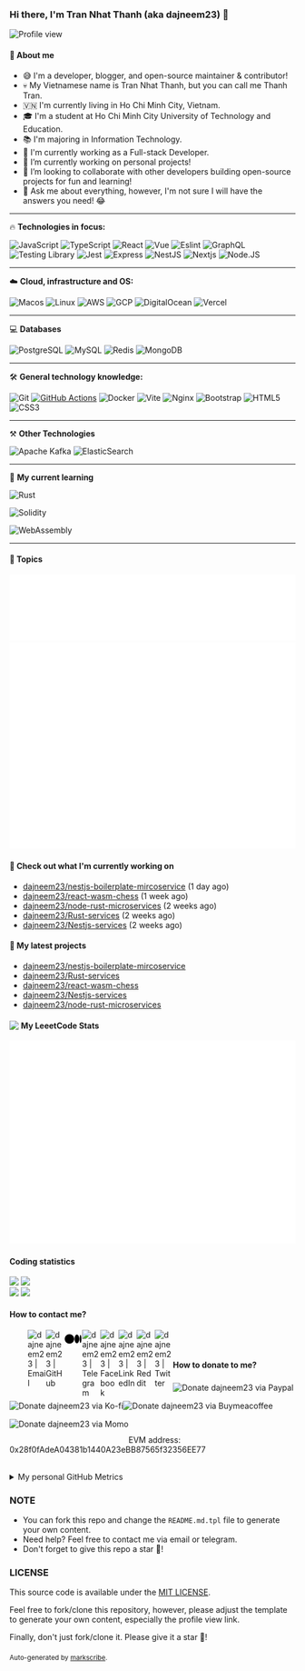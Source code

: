 ### Hi there, I'm Tran Nhat Thanh (aka dajneem23) 👋

<img src="https://komarev.com/ghpvc/?username=dajneem23" alt="Profile view" />

#### 📕 About me

- 😅 I'm a developer, blogger, and open-source maintainer & contributor!
- 💀 My Vietnamese name is Tran Nhat Thanh, but you can call me Thanh Tran.
- 🇻🇳 I'm currently living in Ho Chi Minh City, Vietnam.
- 🎓 I'm a student at Ho Chi Minh City University of Technology and Education.
- 📚 I'm majoring in Information Technology.
- 🏢 I'm currently working as a Full-stack Developer.
- 🔭 I’m currently working on personal projects!
- 👯 I’m looking to collaborate with other developers building open-source projects for fun and learning!
- 💬 Ask me about everything, however, I'm not sure I will have the answers you need! 😂

---

🔥 **Technologies in focus:**

![JavaScript](https://img.shields.io/badge/-JavaScript-F7B93E?style=for-the-badge-slim&logo=javascript&logoColor=fff)
![TypeScript](https://img.shields.io/badge/-TypeScript-3178C6?style=for-the-badge-slim&logo=typescript&logoColor=fff)
![React](https://img.shields.io/badge/-React.js-45b8d8?style=for-the-badge-slim&logo=react&logoColor=white)
![Vue](https://img.shields.io/badge/-Vue.js-4fc08d?style=flat&logo=vuedotjs&logoColor=whit)
![Eslint](https://img.shields.io/badge/Eslint-4B32C3?style=for-the-badge-slim&logo=eslint)
![GraphQL](https://img.shields.io/badge/GraphQL-e535ab?style=for-the-badge-slim&logo=graphql&logoColor=white)
![Testing Library](https://img.shields.io/badge/-Testing%20Library-ED4D53?style=for-the-badge-slim&logo=testing-library&logoColor=white)
![Jest](https://img.shields.io/badge/-Jest-99435B?style=for-the-badge-slim&logo=jest&logoColor=white)
![Express](https://img.shields.io/badge/Express-000000?style=for-the-badge-slim&logo=express&logoColor=fff)
![NestJS](https://img.shields.io/badge/NestJS-E0234E?style=for-the-badge-slim&logo=nestjs&logoColor=fff)
![Nextjs](https://img.shields.io/badge/Next.js-000000?style=for-the-badge-slim&logo=next.js&logoColor=fff)
![Node.JS](https://img.shields.io/badge/Node.js-339933?style=for-the-badge-slim&logo=node.js&logoColor=fff)

---

☁️ **Cloud, infrastructure and OS:**

![Macos](https://shields.io/badge/MacOS--9cf?logo=Apple&style=social)
![Linux](https://img.shields.io/badge/Linux-000?style=for-the-badge-slim&logo=linux&logoColor=fff)
![AWS](https://img.shields.io/badge/AWS-232F3E?style=for-the-badge-slim&logo=amazon%20aws&logoColor=fff)
![GCP](https://img.shields.io/badge/GCP-4285F4?style=for-the-badge-slim&logo=googlecloud&logoColor=fff)
![DigitalOcean](https://img.shields.io/badge/DigitalOcean-0080FF?style=for-the-badge-slim&logo=digitalocean&logoColor=fff)
![Vercel](https://img.shields.io/badge/Vercel-000?style=for-the-badge-slim&logo=vercel&logoColor=fff)

---

💻 **Databases**

![PostgreSQL](https://img.shields.io/badge/PostgreSQL-4169E1?style=for-the-badge-slim&logo=postgresql&logoColor=fff)
![MySQL](https://img.shields.io/badge/MySQL-4479A1?style=for-the-badge-slim&logo=mysql&logoColor=fff)
![Redis](https://img.shields.io/badge/Redis-DC382D?style=for-the-badge-slim&logo=redis&logoColor=fff)
![MongoDB](https://img.shields.io/badge/MongoDB-47A248?style=for-the-badge-slim&logo=mongodb&logoColor=fff)

---

🛠 **General technology knowledge:**

![Git](https://img.shields.io/badge/-Git-F05032?style=for-the-badge-slim&logo=git&logoColor=white)
[![GitHub Actions](https://img.shields.io/endpoint.svg?url=https%3A%2F%2Factions-badge.atrox.dev%2Fatrox%2Fsync-dotenv%2Fbadge)](https://github.com/dajneem23/dajneem23/actions/workflows/readme.yaml)
![Docker](https://img.shields.io/badge/Docker-2496ED?style=for-the-badge-slim&logo=docker&logoColor=fff)
![Vite](https://img.shields.io/badge/Vite-646CFF?style=for-the-badge-slim&logo=vite&logoColor=fff)
![Nginx](https://img.shields.io/badge/Nginx-009639?style=for-the-badge-slim&logo=nginx&logoColor=fff)
![Bootstrap](https://img.shields.io/badge/-Bootstrap-533B78?style=for-the-badge-slim&logo=bootstrap&logoColor=white)
![HTML5](https://img.shields.io/badge/-HTML5-E34F26?style=for-the-badge-slim&logo=html5&logoColor=white)
![CSS3](https://img.shields.io/badge/-CSS3-549FDE?style=for-the-badge-slim&logo=css3&logoColor=white)


---

⚒️ **Other Technologies**

![Apache Kafka](https://img.shields.io/badge/Apache%20Kafka-000?style=for-the-badge&logo=apachekafka)
![ElasticSearch](https://img.shields.io/badge/-ElasticSearch-005571?style=for-the-badge&logo=elasticsearch)

---

🎯 **My current learning**

![Rust](https://img.shields.io/badge/Rust-000000?style=for-the-badge&logo=rust&logoColor=white)

![Solidity](https://img.shields.io/badge/Solidity-e6e6e6?style=for-the-badge&logo=solidity&logoColor=black)

![WebAssembly](https://img.shields.io/badge/WebAssembly-654FF0?style=for-the-badge&logo=WebAssembly&logoColor=white) 


---
#### 🌟 Topics
<img src="./metrics.plugin.topics.icons.svg" />

<img src="./metrics.plugin.stars.svg" />

#### 👷 Check out what I'm currently working on


- [dajneem23/nestjs-boilerplate-mircoservice](https://github.com/dajneem23/nestjs-boilerplate-mircoservice) (1 day ago)
- [dajneem23/react-wasm-chess](https://github.com/dajneem23/react-wasm-chess) (1 week ago)
- [dajneem23/node-rust-microservices](https://github.com/dajneem23/node-rust-microservices) (2 weeks ago)
- [dajneem23/Rust-services](https://github.com/dajneem23/Rust-services) (2 weeks ago)
- [dajneem23/Nestjs-services](https://github.com/dajneem23/Nestjs-services) (2 weeks ago)

#### 🌱 My latest projects

- [dajneem23/nestjs-boilerplate-mircoservice](https://github.com/dajneem23/nestjs-boilerplate-mircoservice)
- [dajneem23/Rust-services](https://github.com/dajneem23/Rust-services)
- [dajneem23/react-wasm-chess](https://github.com/dajneem23/react-wasm-chess)
- [dajneem23/Nestjs-services](https://github.com/dajneem23/Nestjs-services)
- [dajneem23/node-rust-microservices](https://github.com/dajneem23/node-rust-microservices)


#### <img width="20" align="left" src="https://upload.wikimedia.org/wikipedia/commons/1/19/LeetCode_logo_black.png" /> My LeeetCode Stats
<img src="./metrics.plugin.leetcode.svg" />


#### Coding statistics

<img
  src="https://github-profile-summary-cards.vercel.app/api/cards/stats?username=dajneem23&theme=github_dark"
  style="display: inline; width: 320px;"
/>
<img
  src="https://github-profile-summary-cards.vercel.app/api/cards/productive-time?username=dajneem23&theme=github_dark&utcOffset=7"
  style="display: inline; width: 320px;"
/>
<br />
<img
  src="https://github-profile-summary-cards.vercel.app/api/cards/repos-per-language?username=dajneem23&theme=github_dark"
  style="display: inline; width: 320px;"
/>
<img
  src="https://github-profile-summary-cards.vercel.app/api/cards/most-commit-language?username=dajneem23&theme=github_dark"
  style="display: inline; width: 320px;"
/>

#### How to contact me?
[<img align="left" width="32px" src=""                alt="" style="padding-top: 4px;" />][website]
<a href="mailto:dajneem23@gmail.com">
 <img align="left" width="32px" src="https://img.icons8.com/fluency/32/gmail-new.png"    alt="dajneem23 | Email" />
</a>
[<img align="left" width="32px" src="https://img.icons8.com/fluency/32/github.png"       alt="dajneem23 | GitHub" />][github]
[<img align="left" width="32px" src="./assets/medium.logo.svg"  alt="dajneem23 | Medium" />][medium]
[<img align="left" width="32px" src="https://img.icons8.com/fluency/32/telegram-app.png" alt="dajneem23 | Telegram" />][telegram]
[<img align="left" width="32px" src="https://img.icons8.com/fluency/32/facebook.png"     alt="dajneem23 | Facebook" />][facebook]
[<img align="left" width="32px" src="https://img.icons8.com/fluency/32/linkedin.png"     alt="dajneem23 | LinkedIn" />][linkedin]
[<img align="left" width="32px" src="https://img.icons8.com/fluency/32/reddit.png"       alt="dajneem23 | Reddit" />][reddit]
[<img align="left" width="32px" src="https://img.icons8.com/fluency/32/twitter.png"      alt="dajneem23 | Twitter" />][twitter]

<br/>
<br/>


#### How to donate to me?
[<img align="left" width="32px" src="" alt="" style="padding-top: 4px;" />][website]
[<img align="left" height="32px" src="https://www.paypalobjects.com/paypal-ui/logos/svg/paypal-color.svg"  alt="Donate dajneem23 via Paypal" />][paypal]
[<img align="left" height="32px" src="https://storage.ko-fi.com/cdn/brandasset/kofi_bg_tag_white.png"      alt="Donate dajneem23 via  Ko-fi" />][kofi]
[<img align="left" height="32px" src="https://cdn.buymeacoffee.com/buttons/v2/default-yellow.png"          alt="Donate dajneem23 via Buymeacoffee" />][buymeacoffee]
[<img align="left" height="32px" src="https://upload.wikimedia.org/wikipedia/vi/f/fe/MoMo_Logo.png"         alt="Donate dajneem23 via Momo" />][momo]
<br/>
<br/>


[website]: https://dajneem23.github.io
[email]: dajneem23@gmail.com
[github]: https://github.com/dajneem23/dajneem23/issues
[telegram]: https://t.me/thanhtran2704
[twitter]: https://twitter.com/Thanh06660548
[linkedin]: https://www.linkedin.com/in/thanhtran2704
[facebook]: https://www.facebook.com/thanhtran2704
[reddit]: https://www.reddit.com/user/dajneem23
[paypal]: https://paypal.me/dajneem23
[kofi]: https://ko-fi.com/dajneem23
[buymeacoffee]: https://buymeacoffee.com/dajneem23
[momo]: https://me.momo.vn/dajneem23
[medium]: https://medium.com/@dajneem23
<br/>
<br/>

EVM address: 0x28f0fAdeA04381b1440A23eBB87565f32356EE77
<br/>
<br/>


<details>
  <summary>My personal GitHub Metrics</summary>
  <br/>
  <img src="./github_metrics_01.svg" />
  <img src="./github_metrics_02.svg" />
</details>

### NOTE
- You can fork this repo and change the `README.md.tpl` file to generate your own content.
- Need help? Feel free to contact me via email or telegram.
- Don't forget to give this repo a star :star2:!

### LICENSE

This source code is available under the [MIT LICENSE](/LICENSE).

Feel free to fork/clone this repository, however, please adjust the template to generate your own content, especially the profile view link.

Finally, don't just fork/clone it. Please give it a star :star2:!

<sub>Auto-generated by [markscribe](https://github.com/muesli/markscribe).</sub>
